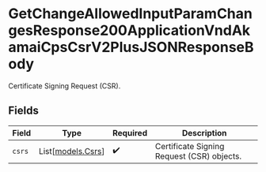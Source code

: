 # GetChangeAllowedInputParamChangesResponse200ApplicationVndAkamaiCpsCsrV2PlusJSONResponseBody

Certificate Signing Request (CSR).


## Fields

| Field                                      | Type                                       | Required                                   | Description                                |
| ------------------------------------------ | ------------------------------------------ | ------------------------------------------ | ------------------------------------------ |
| `csrs`                                     | List[[models.Csrs](../models/csrs.md)]     | :heavy_check_mark:                         | Certificate Signing Request (CSR) objects. |
